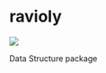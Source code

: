# ravioly

![](https://github.com/yleprince/ravioly/workflows/Python%20CI/badge.svg)


Data Structure package
